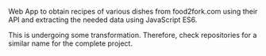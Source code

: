 Web App to obtain recipes of various dishes from food2fork.com using their API and extracting the needed data using JavaScript ES6.

This is undergoing some transformation. Therefore, check repositories for a similar name for the complete project.
